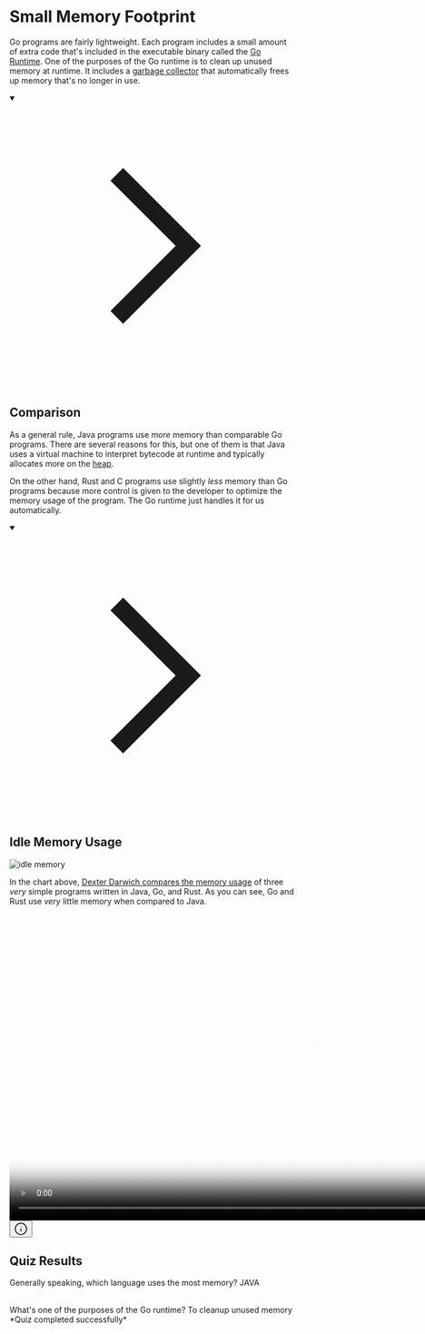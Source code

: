 <h1>Small Memory Footprint</h1>
<p>Go programs are fairly lightweight. Each program includes a small amount of extra code that's included in the executable binary called the <a href="https://go.dev/doc/faq#runtime" target="_blank" rel="noopener nofollow">Go Runtime</a>. One of the purposes of the Go runtime is to clean up unused memory at runtime. It includes a <a href="https://en.wikipedia.org/wiki/Garbage_collection_(computer_science)" target="_blank" rel="noopener nofollow">garbage collector</a> that automatically frees up memory that's no longer in use.</p>
<details open="">
<summary>

<svg class="details-icon" xmlns="http://www.w3.org/2000/svg" fill="none" viewBox="0 0 24 24" stroke-width="1.5" stroke="currentColor">
  <path d="m9 18 6-6-6-6"></path>
</svg>
<h2>Comparison</h2>
</summary>
<p>As a general rule, Java programs use <em>more</em> memory than comparable Go programs. There are several reasons for this, but one of them is that Java uses a virtual machine to interpret bytecode at runtime and typically allocates more on the <a href="https://courses.grainger.illinois.edu/cs225/fa2022/resources/stack-heap/" target="_blank" rel="noopener nofollow">heap</a>.</p>
<p>On the other hand, Rust and C programs use slightly <em>less</em> memory than Go programs because more control is given to the developer to optimize the memory usage of the program. The Go runtime just handles it for us automatically.</p>
</details>
<details open="">
<summary>

<svg class="details-icon" xmlns="http://www.w3.org/2000/svg" fill="none" viewBox="0 0 24 24" stroke-width="1.5" stroke="currentColor">
  <path d="m9 18 6-6-6-6"></path>
</svg>
<h2>Idle Memory Usage</h2>
</summary>
<p><img src="https://miro.medium.com/max/1400/1*Ggs-bJxobwZmrbfuoWGpFw.png" alt="idle memory"></p>
<p>In the chart above, <a href="https://medium.com/@dexterdarwich/comparison-between-java-go-and-rust-fdb21bd5fb7c" target="_blank" rel="noopener nofollow">Dexter Darwich compares the memory usage</a> of three <em>very</em> simple programs written in Java, Go, and Rust. As you can see, Go and Rust use <em>very</em> little memory when compared to Java.</p>
<p></p><div class="video-wrapper w-fit m-auto relative"><video src="https://storage.googleapis.com/qvault-webapp-dynamic-assets/lesson_videos/go-memory.mp4" controls="" controlslist="nodownload" preload="metadata" playsinline="" width="1080&quot;" poster="https://storage.googleapis.com/qvault-webapp-dynamic-assets/course_assets/gUNRY9t.png">
Your browser does not support playing HTML5 video.
You can <a href="https://storage.googleapis.com/qvault-webapp-dynamic-assets/lesson_videos/go-memory.mp4" download="">download the file</a> instead.
Here is a description of the content: go vs rust
</video><button class="video-info-button absolute top-2 right-2 z-10 p-1 bg-gray-900/60 rounded-full text-gray-300 hover:text-gray-100" aria-label="Video playback information"><svg xmlns="http://www.w3.org/2000/svg" width="24" height="24" viewBox="0 0 24 24" fill="none" stroke="currentColor" stroke-width="1.5" stroke-linecap="round" stroke-linejoin="round" class="lucide lucide-info-icon lucide-info"><circle cx="12" cy="12" r="10"></circle><path d="M12 16v-4"></path><path d="M12 8h.01"></path></svg></button></div><p></p>
</details>


## Quiz Results
Generally speaking, which language uses the most memory?
JAVA

<br>
What's one of the purposes of the Go runtime? To cleanup unused memory
<br>
*Quiz completed successfully*